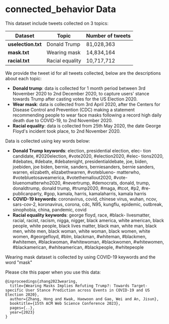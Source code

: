 # connected_behavior Data

This dataset include tweets  collected on 3 topics:

| Dataset | Topic | Number of tweets |
|---|---|---|
| **uselection.txt** | Donald Trump | 81,028,363 |
| **mask.txt** | Wearing mask | 14,834,164 |
| **racial.txt** | Racial equality | 10,717,712 |

We provide the tweet id for all tweets collected, below are the descriptions about each topic:
- **Donald trump**: data is collected for 1 month period between 3rd November 2020 to 2nd December 2020, to capture users' stance towards Trump after casting votes for the US Election 2020.
- **Wear mask**: data is collected from 3rd April 2020, after the Centers for Disease Control and Prevention (CDC) making a statement recommending people to wear face masks following a record high daily death due to COVID-19, to 2nd November 2020.
- **Racial equality**: data is collected from 25th May 2020, the date George Floyd's incident took place, to 2nd November 2020.

Data is collected using key words below:
- **Donald Trump keywords**: election, presidential election, elec- tion candidate, #2020election, #vote2020, #election2020, #elec- tions2020, #debates, #debate, #debatenight, presidentialdebate, joe, biden, joebiden, joe biden, bernie, sanders, berniesanders, bernie sanders, warren, elizabeth, elizabethwarren, #voteblueno- matterwho, #votebluetosaveamerica, #votethemallout2020, #vote- bluenomatterwho2020, #nevertrump, #democrats, donald, trump, donaldtrump, donald trump, #trump2020, #maga, #tcot, #p2, #re- publicanparty, #gop, kamala, harris, kamalaharris, kamala harris
- **COVID-19 keywords**: coronavirus, covid, chinese virus, wuhan, ncov, sars-cov-2, koronavirus, corona, cdc, N95, kungflu, epidemic, outbreak, sinophobia, china, pandemic, covid
- **Racial equality keywords**: george floyd, race, #black- livesmatter, racial, racist, racism, nigga, nigger, black america, white american, black people, white people, black lives matter, black man, white man, black men, white men, black woman, white woman, black women, white women, #georgefloyd, #blm, blackman, #whiteman, #blackmen, #whitemen, #blackwoman, #whitewoman, #blackwomen, #whitewomen, #blackamerican, #whiteamerican, #blackpeople, #whitepeople

Wearing mask dataset is collected by using COVID-19 keywords and the word "mask"

Please cite this paper when you use this data:
```
@inproceedings{zhang2023wearing,
  title={Wearing Masks Implies Refuting Trump?: Towards Target-specific User Stance Prediction across Events in COVID-19 and US Election 2020},
  author={Zhang, Hong and Kwak, Haewoon and Gao, Wei and An, Jisun},
  booktitle={15th ACM Web Science Conference 2023},
  pages={..},
  year={2023}
}
```
